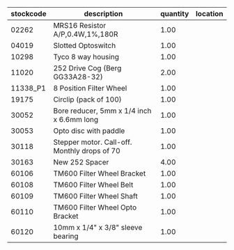 |stockcode|description|quantity|location|
|---------|-----------|--------|--------|
|02262|MRS16 Resistor A/P,0.4W,1%,180R|1.00||
|04019|Slotted Optoswitch|1.00||
|10298|Tyco 8 way housing|1.00||
|11020|252 Drive Cog (Berg GG33A28-32)|2.00||
|11338_P1|8 Position Filter Wheel|1.00||
|19175|Circlip (pack of 100)|1.00||
|30052|Bore reducer, 5mm x 1/4 inch x 6.6mm long|1.00||
|30053|Opto disc with paddle|1.00||
|30118|Stepper motor.  Call-off.  Monthly drops of 70|1.00||
|30163|New 252 Spacer|4.00||
|60106|TM600 Filter Wheel Bracket|1.00||
|60108|TM600 Filter Wheel Belt|1.00||
|60109|TM600 Filter Wheel Shaft|1.00||
|60110|TM600 Filter Wheel Opto Bracket|1.00||
|60120|10mm x 1/4" x 3/8" sleeve bearing|1.00||
